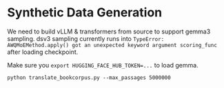 # Synthetic Data Generation

We need to build vLLM & transformers from source to support gemma3 sampling. dsv3 sampling currently runs into `TypeError: AWQMoEMethod.apply() got an unexpected keyword argument scoring_func` after loading checkpoint.

Make sure you `export HUGGING_FACE_HUB_TOKEN=...` to load gemma.

`python translate_bookcorpus.py --max_passages 5000000`